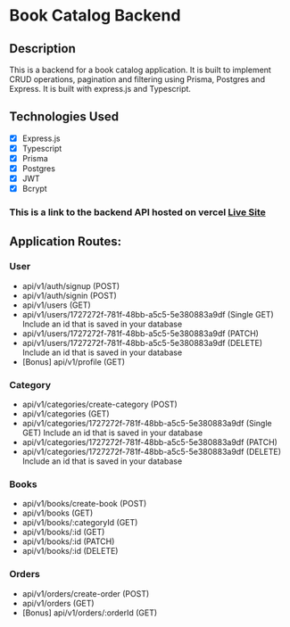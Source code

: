 # Book Catalog Backend
## Description
This is a backend for a book catalog application. It is built to implement CRUD operations, pagination and filtering using Prisma, Postgres and Express. It is built with express.js and Typescript.

## Technologies Used
- [x] Express.js
- [x] Typescript
- [x] Prisma
- [x] Postgres
- [x] JWT
- [x] Bcrypt
<!-- 
## Entity Relationship Diagram

<p>
<img src="./ERD.png" align="center" width="100%" height="100%" style="border-radius: 30px;">
</p> -->

### This is a link to the backend API hosted on vercel [Live Site](https://book-bd.vercel.app//)

## Application Routes:

### User

- api/v1/auth/signup (POST)
- api/v1/auth/signin (POST)
- api/v1/users (GET)
- api/v1/users/1727272f-781f-48bb-a5c5-5e380883a9df (Single GET) Include an id that is saved in your database
- api/v1/users/1727272f-781f-48bb-a5c5-5e380883a9df (PATCH)
- api/v1/users/1727272f-781f-48bb-a5c5-5e380883a9df (DELETE) Include an id that is saved in your database
- [Bonus] api/v1/profile (GET)

### Category

- api/v1/categories/create-category (POST)
- api/v1/categories (GET)
- api/v1/categories/1727272f-781f-48bb-a5c5-5e380883a9df (Single GET) Include an id that is saved in your database
- api/v1/categories/1727272f-781f-48bb-a5c5-5e380883a9df (PATCH)
- api/v1/categories/1727272f-781f-48bb-a5c5-5e380883a9df (DELETE) Include an id that is saved in your database

### Books

- api/v1/books/create-book (POST)
- api/v1/books (GET)
- api/v1/books/:categoryId (GET)
- api/v1/books/:id (GET)
- api/v1/books/:id (PATCH)
- api/v1/books/:id (DELETE)

### Orders

- api/v1/orders/create-order (POST)
- api/v1/orders (GET) 
- [Bonus] api/v1/orders/:orderId (GET)
